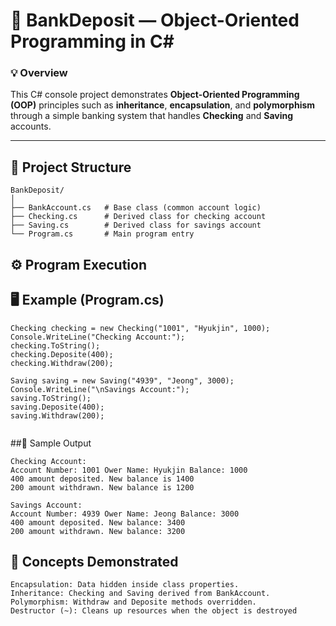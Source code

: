 # 🏦 BankDeposit — Object-Oriented Programming in C#

### 💡 Overview
This C# console project demonstrates **Object-Oriented Programming (OOP)** principles such as **inheritance**, **encapsulation**, and **polymorphism** through a simple banking system that handles **Checking** and **Saving** accounts.

---

## 🧱 Project Structure
```
BankDeposit/
│
├── BankAccount.cs   # Base class (common account logic)
├── Checking.cs      # Derived class for checking account
├── Saving.cs        # Derived class for savings account
└── Program.cs       # Main program entry
```


## ⚙️ Program Execution

## 🖥️ Example (Program.cs)
```
Checking checking = new Checking("1001", "Hyukjin", 1000);
Console.WriteLine("Checking Account:");
checking.ToString();
checking.Deposite(400);
checking.Withdraw(200);

Saving saving = new Saving("4939", "Jeong", 3000);
Console.WriteLine("\nSavings Account:");
saving.ToString();
saving.Deposite(400);
saving.Withdraw(200);


```

##🧾 Sample Output
```
Checking Account:
Account Number: 1001 Ower Name: Hyukjin Balance: 1000
400 amount deposited. New balance is 1400
200 amount withdrawn. New balance is 1200

Savings Account:
Account Number: 4939 Ower Name: Jeong Balance: 3000
400 amount deposited. New balance: 3400
200 amount withdrawn. New balance: 3200

```
## 🧠 Concepts Demonstrated
```
Encapsulation: Data hidden inside class properties.
Inheritance: Checking and Saving derived from BankAccount.
Polymorphism: Withdraw and Deposite methods overridden.
Destructor (~): Cleans up resources when the object is destroyed
```

